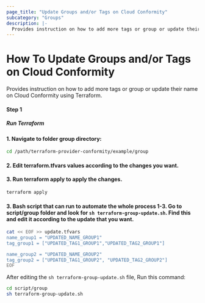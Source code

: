 ```yaml
---
page_title: "Update Groups and/or Tags on Cloud Conformity"
subcategory: "Groups"
description: |-
  Provides instruction on how to add more tags or group or update their name on Cloud Conformity using Terraform.
---
```


# How To Update Groups and/or Tags on Cloud Conformity
Provides instruction on how to add more tags or group or update their name on Cloud Conformity using Terraform.

#### Step 1

##### Run Terraform

#### 1. Navigate to folder group directory:
```sh
cd /path/terraform-provider-conformity/example/group
```
#### 2. Edit terraform.tfvars values according to the changes you want.

#### 3. Run terraform apply to apply the changes.
```sh
terraform apply
```
#### 3. Bash script that can run to automate the whole process 1-3. Go to script/group folder and look for `sh terraform-group-update.sh`. Find this and edit it according to the update that you want.

```sh
cat << EOF >> update.tfvars
name_group1 = "UPDATED_NAME_GROUP1"
tag_group1 = ["UPDATED_TAG1_GROUP1","UPDATED_TAG2_GROUP1"]

name_group2 = "UPDATED_NAME_GROUP2"
tag_group2 = ["UPDATED_TAG1_GROUP2", "UPDATED_TAG2_GROUP2"]
EOF
```

After editing the `sh terraform-group-update.sh` file, Run this command:
```sh
cd script/group
sh terraform-group-update.sh
```

